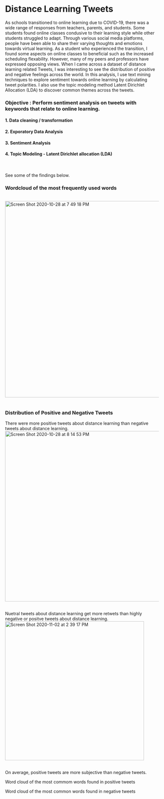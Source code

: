 # Distance Learning Tweets

As schools transitioned to online learning due to COVID-19, there was a wide range of responses from teachers, parents, and students. Some students found online classes condusive to their learning style while other students struggled to adapt. Through various social media platforms, people have been able to share their varying thoughts and emotions towards virtual learning. As a student who experienced the transition, I found some aspects on online classes to beneficial such as the increased scheduling flexability. However, many of my peers and professors have expressed opposing views. When I came across a dataset of distance learning related Tweets, I was interesting to see the distribution of positive and negative feelings across the world. In this analysis, I use text mining techniques to explore sentiment towards online learning by calculating tweet polarities. I also use the topic modeling method Latent Dirichlet Allocation (LDA) to discover common themes across the tweets. 

### Objective : Perform sentiment analysis on tweets with keywords that relate to online learning.
#### 1. Data cleaning / transformation 
#### 2. Exporatory Data Analysis
#### 3. Sentiment Analysis
#### 4. Topic Modeling - Latent Dirichlet allocation (LDA)

<br><br>See some of the findings below.
### Wordcloud of the most frequently used words

<br><img width="643" alt="Screen Shot 2020-10-28 at 7 49 18 PM" src="https://user-images.githubusercontent.com/54564733/97512193-e97b8400-1956-11eb-9009-e51974a262d6.png"><br><br>

### Distribution of Positive and Negative Tweets
There were more positive tweets about distance learning than negative tweets about distance learning.<br>
<img width="558" alt="Screen Shot 2020-10-28 at 8 14 53 PM" src="https://user-images.githubusercontent.com/54564733/97513882-5d1f9000-195b-11eb-8a4b-ba96a0f138f3.png"><br><br>

Nuetral tweets about distance learning get more retwets than highly negative or positve tweets about distance learning.
<img width="455" alt="Screen Shot 2020-11-02 at 2 39 17 PM" src="https://user-images.githubusercontent.com/54564733/97916881-3d041e00-1d19-11eb-9fc8-cc0108513fa6.png"><br><br>

On average, positive tweets are more subjective than negative tweets.

Word cloud of the most commom words found in positive tweets

Word cloud of the most common words found in negative tweets

